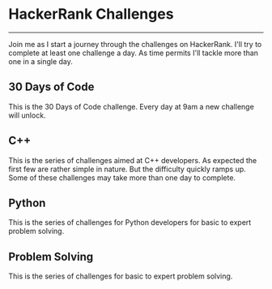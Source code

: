 # HackerRank Challenges
---
Join me as I start a journey through the challenges on HackerRank. I'll try to complete at least one challenge a day. As time permits I'll tackle more than one in a single day.

## 30 Days of Code
This is the 30 Days of Code challenge. Every day at 9am a new challenge will unlock.

## C++
This is the series of challenges aimed at C++ developers. As expected the first few are rather simple in nature. But the difficulty quickly ramps up. Some of these challenges may take more than one day to complete.

## Python
This is the series of challenges for Python developers for basic to expert problem solving.

## Problem Solving
This is the series of challenges for basic to expert problem solving.